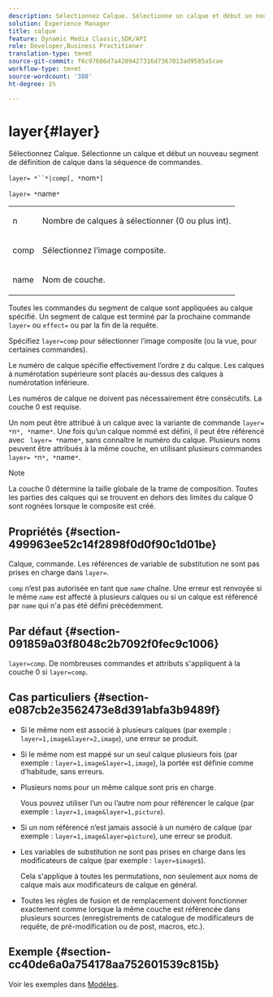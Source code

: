```yaml
---
description: Sélectionnez Calque. Sélectionne un calque et début un nouveau segment de définition de calque dans la séquence de commandes.
solution: Experience Manager
title: calque
feature: Dynamic Media Classic,SDK/API
role: Developer,Business Practitioner
translation-type: tm+mt
source-git-commit: f6c97606d7a4209427316d7367013ad9585a5cae
workflow-type: tm+mt
source-wordcount: '388'
ht-degree: 1%

---
```



# layer{#layer}

Sélectionnez Calque. Sélectionne un calque et début un nouveau segment de définition de calque dans la séquence de commandes.

`layer= *``*|comp[, *`nom`*]`

`layer= *`name`*`

<table id="simpletable_22DE3365A6454949B0D30C6D7110476E"> 
 <tr class="strow"> 
  <td class="stentry"> <p><span class="codeph"> <span class="varname"> n</span></span> </p></td> 
  <td class="stentry"> <p>Nombre de calques à sélectionner (0 ou plus int). </p></td> 
 </tr> 
 <tr class="strow"> 
  <td class="stentry"> <p><span class="codeph"> comp</span> </p></td> 
  <td class="stentry"> <p>Sélectionnez l’image composite. </p></td> 
 </tr> 
 <tr class="strow"> 
  <td class="stentry"> <p><span class="codeph"> <span class="varname"> name</span></span> </p></td> 
  <td class="stentry"> <p>Nom de couche. </p></td> 
 </tr> 
</table>

Toutes les commandes du segment de calque sont appliquées au calque spécifié. Un segment de calque est terminé par la prochaine commande `layer=` ou `effect=` ou par la fin de la requête.

Spécifiez `layer=comp` pour sélectionner l’image composite (ou la vue, pour certaines commandes).

Le numéro de calque spécifie effectivement l’ordre z du calque. Les calques à numérotation supérieure sont placés au-dessus des calques à numérotation inférieure.

Les numéros de calque ne doivent pas nécessairement être consécutifs. La couche 0 est requise.

Un nom peut être attribué à un calque avec la variante de commande `layer= *`n`*, *`name`*`. Une fois qu’un calque nommé est défini, il peut être référencé avec ` layer= *`name`*`, sans connaître le numéro du calque. Plusieurs noms peuvent être attribués à la même couche, en utilisant plusieurs commandes `layer= *`n`*, *`name`*`.

>[!NOTE]
>
>La couche 0 détermine la taille globale de la trame de composition. Toutes les parties des calques qui se trouvent en dehors des limites du calque 0 sont rognées lorsque le composite est créé.

## Propriétés {#section-499963ee52c14f2898f0d0f90c1d01be}

Calque, commande. Les références de variable de substitution ne sont pas prises en charge dans `layer=`.

`comp` n’est pas autorisée en tant que  *`name`* chaîne. Une erreur est renvoyée si le même *`name`* est affecté à plusieurs calques ou si un calque est référencé par *`name`* qui n&#39;a pas été défini précédemment.

## Par défaut {#section-091859a03f8048c2b7092f0fec9c1006}

`layer=comp`. De nombreuses commandes et attributs s&#39;appliquent à la couche 0 si `layer=comp`.

## Cas particuliers {#section-e087cb2e3562473e8d391abfa3b9489f}

* Si le même nom est associé à plusieurs calques (par exemple : `layer=1,image&layer=2,image`), une erreur se produit.
* Si le même nom est mappé sur un seul calque plusieurs fois (par exemple : `layer=1,image&layer=1,image`), la portée est définie comme d’habitude, sans erreurs.
* Plusieurs noms pour un même calque sont pris en charge.

   Vous pouvez utiliser l’un ou l’autre nom pour référencer le calque (par exemple : `layer=1,image&layer=1,picture`).
* Si un nom référencé n’est jamais associé à un numéro de calque (par exemple : `layer=1,image&layer=picture`), une erreur se produit.
* Les variables de substitution ne sont pas prises en charge dans les modificateurs de calque (par exemple : `layer=$image$`).

   Cela s&#39;applique à toutes les permutations, non seulement aux noms de calque mais aux modificateurs de calque en général.

* Toutes les règles de fusion et de remplacement doivent fonctionner exactement comme lorsque la même couche est référencée dans plusieurs sources (enregistrements de catalogue de modificateurs de requête, de pré-modification ou de post, macros, etc.).

## Exemple {#section-cc40de6a0a754178aa752601539c815b}

Voir les exemples dans [Modèles](../../../../../is-api/http-ref/image-serving-api-ref/c-http-protocol-reference/c-templates/c-templates.md#concept-3cd2d2adae0e41b2979b9640244d4d3e).
